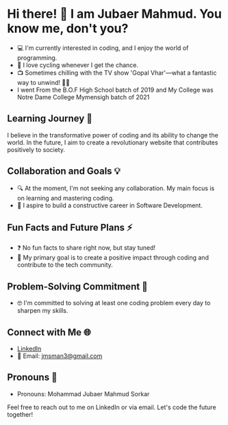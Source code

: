 # Hi there! 👋 I am Jubaer Mahmud. You know me, don't you?

- 💻 I'm currently interested in coding, and I enjoy the world of programming.
- 🚴 I love cycling whenever I get the chance.
- 📺 Sometimes chilling with the TV show 'Gopal Vhar'—what a fantastic way to unwind! 🍿✨
- I went From the B.O.F High School batch of 2019 and My College was Notre Dame College Mymensigh batch of 2021


## Learning Journey 🌱
I believe in the transformative power of coding and its ability to change the world. In the future, I aim to create a revolutionary website that contributes positively to society.

## Collaboration and Goals 💡

- 🔍 At the moment, I'm not seeking any collaboration. My main focus is on learning and mastering coding.
- 🎯 I aspire to build a constructive career in Software Development.

## Fun Facts and Future Plans ⚡

- ❓ No fun facts to share right now, but stay tuned!
- 🚀 My primary goal is to create a positive impact through coding and contribute to the tech community.

## Problem-Solving Commitment 🧠

- 🤓 I'm committed to solving at least one coding problem every day to sharpen my skills.

## Connect with Me 🌐

- [LinkedIn](https://www.linkedin.com/in/mdjubaermahmudsarker/)
- 📧 Email: jmsman3@gmail.com

## Pronouns 👤

- Pronouns: Mohammad Jubaer Mahmud Sorkar

Feel free to reach out to me on LinkedIn or via email. Let's code the future together!

<!---
- 😄 Pronouns: [mention your preferred pronouns, e.g., he/him, she/her, they/them].
--->
